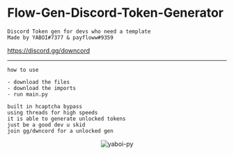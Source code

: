 # Flow-Gen-Discord-Token-Generator
<p align="center">
   
</p>

```
Discord Token gen for devs who need a template
Made by YABOI#7377 & payfloww#9359
```
https://discord.gg/downcord
________________________________

```
how to use
```
```
- download the files 
- download the imports
- run main.py
```
```
built in hcaptcha bypass
using threads for high speeds
it is able to generate unlocked tokens
just be a good dev u skid
join gg/dwncord for a unlocked gen
```

<p align="center"><p align="center"> <img src="https://user-images.githubusercontent.com/89107550/180651011-cdcd1ceb-b059-446a-be84-fffda73c734b.png" alt="yaboi-py" /> </p>

